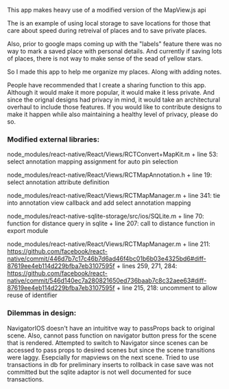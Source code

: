 This app makes heavy use of a modified version of the MapView.js api

The is an example of using local storage to save locations for those that care about speed during retreival of places and to save private places.

Also, prior to google maps coming up with the "labels" feature there was no way to mark a saved place with personal details. And currently if saving lots of places, there is not way to make sense of the sead of yellow stars.

So I made this app to help me organize my places. Along with adding notes.

People have recommended that I create a sharing function to this app. Although it would make it more popular, it would make it less private. And since the orignal designs had privacy in mind, it would take an architectural overhaul to include those features. If you would like to contribute designs to make it happen while also maintaining a healthy level of privacy, please do so.

### Modified external libraries:

node_modules/react-native/React/Views/RCTConvert+MapKit.m
	+ line 53: select annotation mapping assignment for auto pin selection

node_modules/react-native/React/Views/RCTMapAnnotation.h
	+ line 19: select annotation attribute definition

node_modules/react-native/React/Views/RCTMapManager.m
	+ line 341: tie into annotation view callback and add select annotation mapping

node_modules/react-native-sqlite-storage/src/ios/SQLite.m
	+ line 70: function for distance query in sqlite
	+ line 207: call to distance function in export module

node_modules/react-native/React/Views/RCTMapManager.m
	+ line 211: https://github.com/facebook/react-native/commit/446d7b7c17c46b7d6ad46f4bc01b6b03e4325bd6#diff-87619ee4eb114d229bfba7eb3107595f
	+ lines 259, 271, 284: https://github.com/facebook/react-native/commit/546d140ec7a280821650ed736baab7c8c32aee63#diff-87619ee4eb114d229bfba7eb3107595f
	+ line 215, 218: uncomment to allow reuse of identifier
	
### Dilemmas in design:

NavigatorIOS doesn't have an intuititve way to passProps back to original scene. Also, cannot pass function on navigator button press for the scene that is rendered. Attempted to switch to Navigator since scenes can be accessed to pass props to desired scenes but since the scene transitions were laggy. Esepcially for mapviews on the next scene. Tried to use transactions in db for preliminary inserts to rollback in case save was not committed but the sqlite adaptor is not well documented for suce transactions.